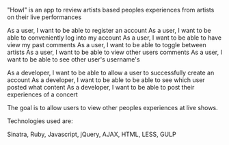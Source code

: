  "Howl" is an app to review artists based peoples experiences from artists on their live performances

As a user, I want to be able to register an account
As a user, I want to be able to conveniently log into my account
As a user, I want to be able to have view my past comments
As a user, I want to be able to toggle between artists
As a user, I want to be able to view other users comments
As a user, I want to be able to see other user's username's 

As a developer, I want to be able to allow a user to successfully create an account
As a developer, I want to be able to be able to see which user posted what content 
As a developer, I want to be able to post their experiences of a concert


The goal is to allow users to view other peoples experiences at live shows. 

Technologies used are:

Sinatra,
Ruby,
Javascript,
jQuery,
AJAX, 
HTML,
LESS,
GULP
